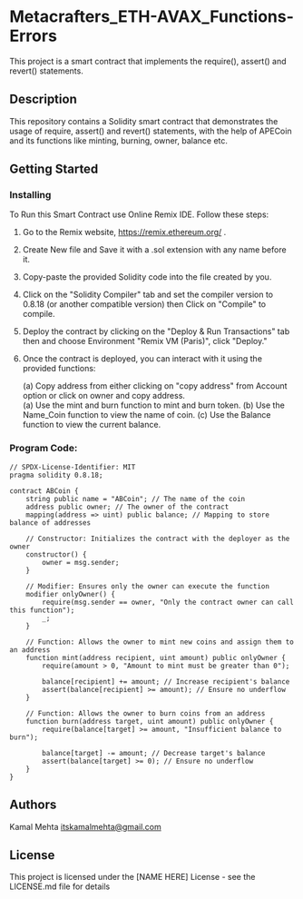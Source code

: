 # Metacrafters_ETH-AVAX_Functions-Errors

This project is a smart contract that implements the require(), assert() and revert() statements.

## Description

This repository contains a Solidity smart contract that demonstrates the usage of require, assert() and revert() statements, with the help of APECoin and its functions like minting, burning, owner, balance etc.

## Getting Started

### Installing

To Run this Smart Contract use Online Remix IDE.
Follow these steps:

1. Go to the Remix website, https://remix.ethereum.org/ .

2. Create New file and Save it with a .sol extension with any name before it.

3. Copy-paste the provided Solidity code into the file created by you.

4. Click on the "Solidity Compiler" tab and set the compiler version to 0.8.18 (or another compatible version) then Click on "Compile" to compile.

5. Deploy the contract by clicking on the "Deploy & Run Transactions" tab then and choose Environment "Remix VM (Paris)", click "Deploy."

6. Once the contract is deployed, you can interact with it using the provided functions:
    
   (a) Copy address from either clicking on "copy address" from Account option or click on owner and copy address.  
   (a) Use the mint and burn function to mint and burn token.
   (b) Use the Name_Coin function to view the name of coin.
   (c) Use the Balance function to view the current balance.

### Program Code:

```
// SPDX-License-Identifier: MIT
pragma solidity 0.8.18;

contract ABCoin {
    string public name = "ABCoin"; // The name of the coin
    address public owner; // The owner of the contract
    mapping(address => uint) public balance; // Mapping to store balance of addresses

    // Constructor: Initializes the contract with the deployer as the owner
    constructor() {
        owner = msg.sender;
    }

    // Modifier: Ensures only the owner can execute the function
    modifier onlyOwner() {
        require(msg.sender == owner, "Only the contract owner can call this function");
        _;
    }

    // Function: Allows the owner to mint new coins and assign them to an address
    function mint(address recipient, uint amount) public onlyOwner {
        require(amount > 0, "Amount to mint must be greater than 0");

        balance[recipient] += amount; // Increase recipient's balance
        assert(balance[recipient] >= amount); // Ensure no underflow
    }

    // Function: Allows the owner to burn coins from an address
    function burn(address target, uint amount) public onlyOwner {
        require(balance[target] >= amount, "Insufficient balance to burn");

        balance[target] -= amount; // Decrease target's balance
        assert(balance[target] >= 0); // Ensure no underflow
    }
}
```


## Authors

Kamal Mehta
itskamalmehta@gmail.com


## License

This project is licensed under the [NAME HERE] License - see the LICENSE.md file for details
